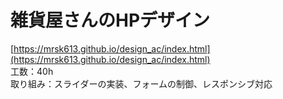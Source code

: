 # 雑貨屋さんのHPデザイン   
[https://mrsk613.github.io/design_ac/index.html](https://mrsk613.github.io/design_ac/index.html)  
工数：40h   
取り組み：スライダーの実装、フォームの制御、レスポンシブ対応

